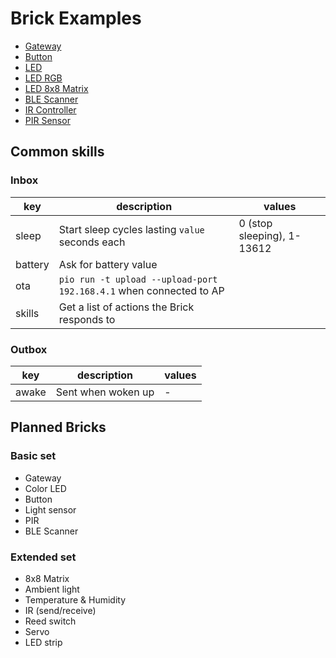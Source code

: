 # Brick Examples

- [Gateway](gateway)
- [Button](button)
- [LED](led)
- [LED RGB](led-rgb)
- [LED 8x8 Matrix](led-matrix)
- [BLE Scanner](ble)
- [IR Controller](ir)
- [PIR Sensor](pir)

## Common skills

### Inbox

| key     | description                                                        | values                     |
|---------|--------------------------------------------------------------------|----------------------------|
| sleep   | Start sleep cycles lasting `value` seconds each                    | 0 (stop sleeping), 1-13612 |
| battery | Ask for battery value                                              |                            |
| ota     | `pio run -t upload --upload-port 192.168.4.1` when connected to AP |                            |
| skills  | Get a list of actions the Brick responds to                        |                            |

### Outbox

| key   | description        | values            |
|-------|--------------------|-------------------|
| awake | Sent when woken up | <NAME> - <REASON> |

## Planned Bricks

### Basic set

- Gateway
- Color LED
- Button
- Light sensor
- PIR
- BLE Scanner

### Extended set

- 8x8 Matrix
- Ambient light
- Temperature & Humidity
- IR (send/receive)
- Reed switch
- Servo
- LED strip
